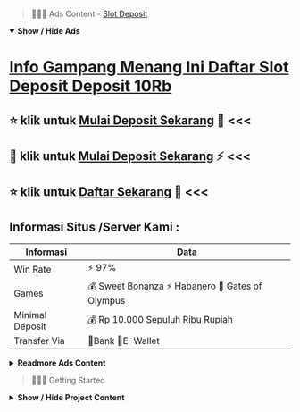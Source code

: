 > :red_circle::red_circle::red_circle: Ads Content - [Slot Deposit](https://atom.io/packages/slot-deposit)

<details open><summary><b>Show / Hide Ads</b></summary>

# [Info Gampang Menang Ini Daftar Slot Deposit Deposit 10Rb](https://atom.io/packages/slot-deposit)
## :star: klik untuk [Mulai Deposit Sekarang](https://agentotoplay.net/promo/) :green_heart: <<< 
## :heart_decoration: klik untuk [Mulai Deposit Sekarang](https://agentotoplay.net/) :zap: <<< 
## :star: klik untuk [Daftar Sekarang](https://agentotoplay.net/promo/) :star2: <<< 

## Informasi Situs /Server Kami : 

| Informasi  | Data |
| ------------- | ------------- |
| Win Rate  | ⚡ 97% |
| Games  | 💰 Sweet Bonanza ⚡ Habanero 🔱 Gates of Olympus |
| Minimal Deposit  | 💰 Rp 10.000 Sepuluh Ribu Rupiah |
| Transfer Via  | 🏅Bank 🏅E-Wallet |

<details><summary><b>Readmore Ads Content</b></summary>

## Table Of Content
- [Tutorial Menang Agentotoplay](#agentotoplay)
- [Download Apk Game Slot Pragmatic](#game-slot-pragmatic)
- [Kumpulan List Permainan Slot Sweet Bonanza](#permainan-slot-sweet-bonanza)
- [Info Akurat Situs Judi Slot Promo Terbaru](#situs-judi-slot-promo-terbaru)
- [Link Download Game Slot Pragmatic](#game-slot-pragmatic)
- [Cara Menang Situs Judi Slot Promo Terbaru](#situs-judi-slot-promo-terbaru)
- [Dapatkan Info Slot Gacor](#slot-gacor)

## Agentotoplay
Kenapa Situs Judi Slot Online Melengkapi Kebutuhan Member? Karena, Agar para member mampu memenangi jackpot makin enteng bakal dicapai beserta mengambil menderita kedamaian jam permainan dekat situs slot sah Indonesia Slot Gacor.
## Game Slot Pragmatic
DAFTAR DENGAN 1 ID UNTUK SEMUA JENIS PERMAINAN JUDI ONLINE
Kami serta telah seharusnya memperkuatkan sistem 1 ID untuk seluruhnya model mainan dengan demikian anda bukan perlu berpindah-pindah situs untuk bermain seluruh games. Segera berkas selanjutnya rasakan keonaran beraneka ragam mainan Slot Gacor Login Asia, Togel Online sama 10 kualitas pasaran togel Internasional maka beragam mainan casino online lengkap, games tembak ikan pakai hadiah yang luas biasa. Bersama agen judi online terpercaya saudara hendak merasakan kehebohan dari sebuah tantangan tersendiri. Tunggu Apa sedang ? Segera daftarkan diri awak memakai situs agen judi Online serta langsung dapatkan promosi menarik untuk para member lantas miliki bonus new member 20% peluang saudara utama kali jalankan deposit. Untuk fakta, informasi, klarifikasi kejadian pendaftaran, deposit, withdraw bersama promosi pada AgenTotoPlay mampu segera menghubungi konsumen service kami. Dan bagaikan penutup kami ucapkan Welcome and Good Luck agar para bettor kami.
## Permainan Slot Sweet Bonanza
Alasan lainnya apa kau mesti main judi slot online karena adanya jackpot. Inilah salah tunggal ciri yang membuat tidak sedikit orang akhirnya permainan judi slot online. Jackpot ini dimenangkan kapanpun, asalkan anda memang beruntung untuk mendapatkannya. Selain deal with dua mutu jackpot yakni jackpot standar then progressive jackpot, engkau saja mampu serta sepele memenangkan jackpot standar tapi nominal hadiahnya tidak sekali besar. Sedangkan, bila kau memenangkan progressive jackpot, hingga nominal hadiahnya sangatlah besar, sampai-sampai batas milyaran.
## Situs Judi Slot Promo Terbaru
Slot jackpot progresif, Kategori mutu mainan slot seterusnya yaitu bobot jackpot progresif. Permainan taruhan judi slot pakai susunan jackpot ini kadang jadi kondisi yang profitabel selanjutnya punya lantai kemenangan yang tinggi. Ada dua memang mutu jackpot selama ini tempo-tempo ditawarkan dekat saat pertunjukan taruhan judi slot yakni jackpot biasa pula progresif. Jika awak sanggup bisa kekayaan gampang saat mainan taruhan judi slot, sampeyan lebih baik menguji untuk bermain pertunjukan taruhan judi slot progressive jackpot sebab hasilnya bisa sangat menggiurkan.
## Game Slot Pragmatic
Kemudian pada tahun 1907 tidak sedikit bermunculan mesin slot lainnya waktu beraneka rupa mutu versi. Untu kali mula muncul mesin slot tiruannya serta gendre buah-buahan. Walaupun merupakan pertunjukan slot tiruan, akan tetapi mereka pun berhasil mengajak jutaan orang untuk bermain judi slot online. Mulai dari sinilah, dalam dekat seluruhnya kota dari tidak sedikit ditemukan mesin-mesin slot yang dapat dimainkan pakai enteng sama setiap Anggota judi.Pada abad ke 20, mainan slot berevolusi menjadi pertunjukan slot online. Di mana para Anggota tidak pula mampu memainkan game ini selaku nyata melainkan saja dapat memainkannya selaku virtual dengan perantara perangka ponsel beserta komputer. Abad ke 20 didefinisikan sebagai puncak perurutan teknologi. Di mana pada era ini, mainan slot telah merambah ke seluruhnya negara dalam dunia, termasuk Indonesia. Di era inilah mainan judi slot mampu dimainkan menurut daring dengan perantara jaringan internet. Pemain bukan juga kudu hadir ke casino, mereka bisa main dari perangkat ponsel ataupun komputer mereka.
## Situs Judi Slot Promo Terbaru
Sebelum kalian permainan pula mendaftar, pasti kecuali kalian perlu mencari situs yang kadang menurut kalian akan membuat sepele kalian gampang beroleh lagi bukan mengalami kerugian yang besar. Seperti halnya situs kami, yang pastinya sudah berpengalaman saat melayani para membernya, terbukti untuk tatkala ini ada tidak sedikit member aktif yang permainan dengan mendaftar pada situs kami tiap harinya. Tentu sekadar peri itu telah membuktikan bahwa situs slot online kita ini adalah situs judi slot online gacor formal unggul beserta terpercaya no 1 indonesia.
## Slot Gacor
Para Anggota taruhan Judi Slot Online yang ada dalam Indonesia kira-kira kebingungan untuk menyelidiki wadah bermain yang tepat. Pasalnya terdapat tidak sedikit sekali alternatif situs agen judi slot yang ada pula mampu dipilih. Akan tetapi senantiasa kami patut mampu ketat beserta objektif waktu memasang alternatif sebab ternyata tidak semuanya bisa dipercaya. Ada sejumlah kesukaan situs judi slot palsu serta penipu yang pasti patut kami hindari. Kita tidak dapat terjebak menyeleksi salah tunggal opsi situs yang diantaranya itu karena hendak sangat merugikan. Sebisa mungkin, kami wajar kerekau salah tunggal opsi situs agen judi formal lagi terpercaya yang memang terbukti memberikan tidak sedikit tanggungan para member.

</details>

</details>

> :red_circle::red_circle::red_circle: Getting Started

<details><summary><b>Show / Hide Project Content</b></summary>

#  Project Name / Title : 
ATPEngine Project #16
##  Getting Started : 
These instructions will get you a copy of the project up and running on your local machine for development and testing purposes. See deployment for notes on how to deploy the project on a live system.

##  Installation for ATPEngine Project #16 : 
A step by step guide that will tell you how to get the development environment up and running.
<ul><li>How to install #1</li><li>How to install #2</li><li>How to install #3</li><li>How to install #4</li><li>How to install #5</li><li>How to install #6</li></ul>

##  Usage : 
A few examples of useful commands and/or tasks.
<ul><li>Usage #1</li><li>Usage  #2</li><li>Usage  #3</li><li>Usage #4</li><li>Usage  #5</li><li>Usage  #6</li></ul>

##  Ads Links : 
Get To Know about our other ads.


[Apa Itu Slot Penghasil Saldo Dana](https://atom.io/packages/apa-itu-slot)

[Demo Slot Olimpus Link Web](https://atom.io/packages/demo-slot-olimpus)

[Toto Slot 777 Paling Baru](https://atom.io/packages/toto-slot-777)

[Game Slot Demo Mudah Jackpot](https://atom.io/packages/game-slot-demo)

[Pragmatic Play Slot Penghasil Saldo Dana](https://atom.io/packages/pragmatic-play-slot)

[Slot Demo Indonesia Terbaru Paling Gacor](https://atom.io/packages/slot-demo-indonesia)

[Akun Slot Via Dana](https://atom.io/packages/akun-slot)

[Info Rtp Slot Mod Apk](https://atom.io/packages/info-rtp-slot)

##  Additional Project That Can Be Usefull : 
Get To Know about our other projects.


[ATPEngine Project #84](https://atom.io/packages/atpengine-project-84)

[ATPEngine Project #42](https://atom.io/packages/atpengine-project-42)

[ATPEngine Project #40](https://atom.io/packages/atpengine-project-40)

[ATPEngine Project #30](https://atom.io/packages/atpengine-project-30)

[ATPEngine Project #31](https://atom.io/packages/atpengine-project-31)

[ATPEngine Project #100](https://atom.io/packages/atpengine-project-100)

[ATPEngine Project #29](https://atom.io/packages/atpengine-project-29)

##  Master Project : 
Incase you want to know more about our master project, please visit [ATPEngine Home Project](https://atom.io/packages/atpengine-home-project)

</details>
